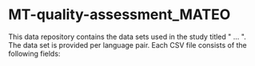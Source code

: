 # MT-quality-assessment_MATEO

This data repository contains the data sets used in the study titled " ... ". 
The data set is provided per language pair. Each CSV file consists of the following fields:



